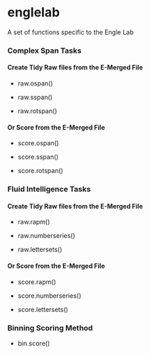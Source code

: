 # englelab

A set of functions specific to the Engle Lab

### Complex Span Tasks

#### Create Tidy Raw files from the E-Merged File

* raw.ospan()

* raw.sspan()

* raw.rotspan()

#### Or Score from the E-Merged File

* score.ospan()

* score.sspan()

* score.rotspan()

### Fluid Intelligence Tasks

#### Create Tidy Raw files from the E-Merged File

* raw.rapm()

* raw.numberseries()

* raw.lettersets()

#### Or Score from the E-Merged File

* score.rapm()

* score.numberseries()

* score.lettersets()

### Binning Scoring Method

* bin.score()

